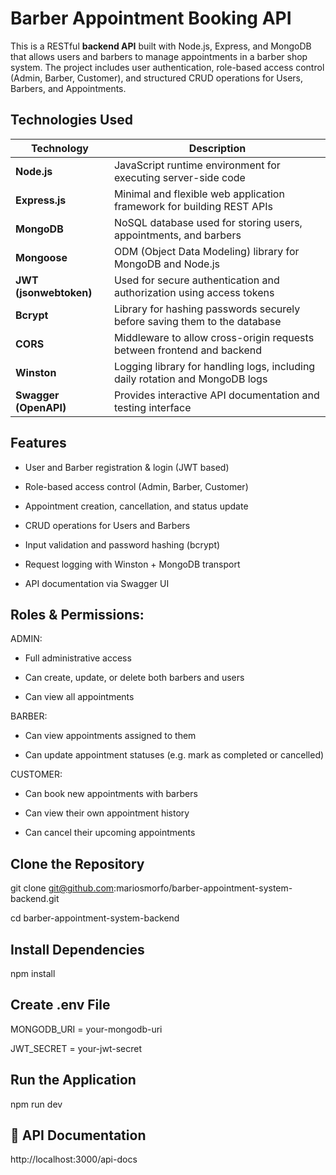 # Barber Appointment Booking API

This is a RESTful **backend API** built with Node.js, Express, and MongoDB that allows users and barbers to manage appointments in a barber shop system. 
The project includes user authentication, role-based access control (Admin, Barber, Customer), 
and structured CRUD operations for Users, Barbers, and Appointments.


##  Technologies Used

| Technology         | Description                                                                 |
|--------------------|-----------------------------------------------------------------------------|
| **Node.js**        | JavaScript runtime environment for executing server-side code               |
| **Express.js**     | Minimal and flexible web application framework for building REST APIs       |
| **MongoDB**        | NoSQL database used for storing users, appointments, and barbers            |
| **Mongoose**       | ODM (Object Data Modeling) library for MongoDB and Node.js                  |
| **JWT (jsonwebtoken)** | Used for secure authentication and authorization using access tokens    |
| **Bcrypt**         | Library for hashing passwords securely before saving them to the database   |
| **CORS**           | Middleware to allow cross-origin requests between frontend and backend      |
| **Winston**        | Logging library for handling logs, including daily rotation and MongoDB logs|
| **Swagger (OpenAPI)** | Provides interactive API documentation and testing interface             |

## Features 

- User and Barber registration & login (JWT based)

- Role-based access control (Admin, Barber, Customer)

- Appointment creation, cancellation, and status update

- CRUD operations for Users and Barbers

- Input validation and password hashing (bcrypt)

- Request logging with Winston + MongoDB transport

- API documentation via Swagger UI

## Roles & Permissions:

  ADMIN:

  - Full administrative access

  - Can create, update, or delete both barbers and users

  - Can view all appointments

  BARBER:

  - Can view appointments assigned to them

  - Can update appointment statuses (e.g. mark as completed or cancelled)

  CUSTOMER:

  - Can book new appointments with barbers

  - Can view their own appointment history

  - Can cancel their upcoming appointments

## Clone the Repository

git clone git@github.com:mariosmorfo/barber-appointment-system-backend.git

cd barber-appointment-system-backend

## Install Dependencies

npm install

## Create .env File

MONGODB_URI = your-mongodb-uri

JWT_SECRET = your-jwt-secret

## Run the Application 

npm run dev

## 📘 API Documentation

http://localhost:3000/api-docs


